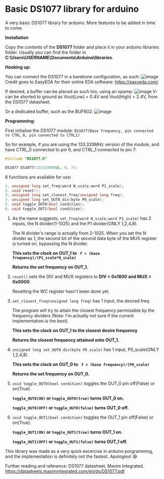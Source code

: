 # Basic DS1077 library for arduino
A very basic DS1077 library for arduino. More features to be added in time to come.

**Installation**

Copy the contents of the **DS1077** folder and place it in your arduino libraries folder. 
Usually you can find the folder in **C:\Users\USERNAME\Documents\Arduino\libraries**.

**Hooking up:**

You can connect the DS1077 in a barebone configuration, as such:
![image](https://user-images.githubusercontent.com/74599812/142455865-af7c5d78-7176-41c6-a208-eb04f610d46c.png)
Credit goes to EasyEDA for their online EDA software: https://easyeda.com/

If desired, a buffer can be placed as such too, using an opamp:
![image](https://user-images.githubusercontent.com/74599812/142459135-0a200b42-09af-4623-80d2-44bae9a1f3ff.png)
V- can be shorted to ground as Vout(Low) = 0.4V and Vout(High) = 2.4V, from the DS1077 datasheet.

Or a dedicated buffer, such as the BUF602:
![image](https://user-images.githubusercontent.com/74599812/142460170-b5dce3a5-3bba-495a-81bd-4ac7c1698a97.png)



**Programming:**

First initialise the DS1077 module: ```DS1077(Base frequency, pin connected to CTRL_0, pin connected to CTRL1)```

So for example, if you are  using the 133.333MHz version of the module, and have CTRL_0 connected to pin 6, and CTRL_1 connected to pin 7:
```c++
#include "DS1077.h"

DS1077 DS1077(133333000UL, 6, 7);
```

6 functions are available for use:
```c++
1. unsigned long set_freq(word N_scale,word P1_scale);
2. void reset();
3. unsigned long set_closest_freq(unsigned long freq);
4. unsigned long set_OUT0_div(byte P0_scale);
5. void toggle_OUT0(bool condition);
6. void toggle_OUT1(bool condition);

```
1. As the name suggests, ```set_freq(word N_scale,word P1_scale)``` has 2 inputs, the N divider(1-1025) and the P1 divider(ONLY 1,2,4,8).

   The N divider's range is actually from 2-1025. When you set the N  divider as 1, the second bit of the second data byte of the MUX register is turned on,
   bypassing the N divider. 
  
   **This sets the clock on OUT_1 to ``` f = (base frequency)/(P1_scale*N_scale)```**
  
   **Returns the set frequency on OUT_1.**
  
2. ```reset()``` sets the DIV and MUX registers to **DIV = 0x1800 and MUX = 0x0000**. 

   Resetting the WC register hasn't been done yet.


3. ```set_closest_freq(unsigned long freq)``` has 1 input, the desired freq. 

   The program will try to attain the closest frequency permissible by the frequency dividers
   (Note: I'm actually not sure if the current implementation is the best).
  
   **This sets the clock on OUT_1 to the closest desire frequency**
  
   **Returns the closest frequency attained onto OUT_1.**
  
4. ```unsigned long set_OUT0_div(byte P0_scale)``` has 1 input, P0_scale(ONLY 1,2,4,8). 

   **This sets the clock on OUT_0 to ``` f = (base frequency)/(P0_scale)```**
   
   **Returns the set frequency on OUT_0.**
   
5. ```void toggle_OUT0(bool condition)``` toggles the OUT_0 pin off(False) or on(True). 
 
   **```toggle_OUT0(ON)``` or ```toggle_OUT0(true)``` turns OUT_0 on.**
   
   **```toggle_OUT0(OFF)``` or ```toggle_OUT0(false)``` turns OUT_0 off.**
   
6. ```void toggle_OUT1(bool condition)``` toggles the OUT_1 pin off(False) or on(True). 
 
   **```toggle_OUT1(ON)``` or ```toggle_OUT1(true)``` turns OUT_1 on.**
   
   **```toggle_OUT1(OFF)``` or ```toggle_OUT1(false)``` turns OUT_1 off.**
  
  
This library was made as a very quick excercise in arduino porgramming, and the implementation is definitely not the fastest. Apologies! :sweat_smile:

Further reading and reference: DS1077 datasheet, Maxim Integrated. https://datasheets.maximintegrated.com/en/ds/DS1077.pdf
